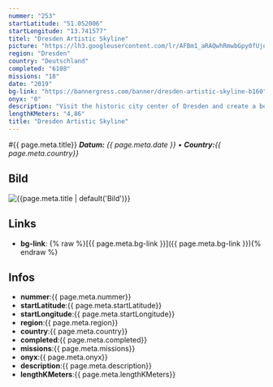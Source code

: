 ```yaml
---
nummer: "253"
startLatitude: "51.052006"
startLongitude: "13.741577"
titel: "Dresden Artistic Skyline"
picture: "https://lh3.googleusercontent.com/lr/AFBm1_aRAQwhRmwbGpy0fUjomTIIzWeWA7MeGtYOGLr_4-cmu0o1_dWcym9VXdZwBDHnc0fXLOpPonTvTahjKZiJ-S4gpU2PqP0ZhEAj8Gim5crXLLdbgvjDdo90khLcxhY-CzKDvl-_U8PtJHp3PuLWdyBrQRaY2IwUmSy-G4Dr49Aaqgtf85GZz3xeg_sxoE5cUjNeoE5X5SRHlbhmag-pXDX5qIirm82qtvIom0XCXko5Yw1NeDDJmWJWIsGqGH92ZI4M9oXDJ-_wN9dvyBMjY3_Uvekd3klIIonevbste2j09_sjWTTYSfQvYh-k8s2UgdOGcGqykxY2e0PgdDv8uEJ0TmPIRlkTUsswTvfWyT8KZVMVJegA-pyDzPn1ej4SCnCoeTBJ9efa_z0CgWx9ukHbuY3Yp5YbBz1i-svEc5tJlRKNYEIbD-FGM5c_0fIi4RUJp4w_V7spt6SgRY9a3_Lql02wwn_LIfFGzA3_ZMofUc1uxcPAwf2Jvc6WejAOF8nJC46oG4AZr9cuvDL32_pF0J-f-AiuQIgffdX0a3mcRapNugXS6efHer1f2B7J10C7Z55NYV_p1jtnk-Tc9QUy7Qm8lCkmARjXzfS4Dq2NpQhz1TrnoCRpXB1dkvJS5EbbGJHo7ir-nMV9dm_Xsh-65MF1K9Nn5Sr4wFqDDqf44t76MVo2Tv5UMv0nXKVOZM6R6sxHoRQArINmvVnfEkaXGKSXKkUoIuMnfFKvRMVigAC0kuNvBA289_GTMQVZGeIjDemhTgiprQblPtYI_7LBu_EoYoTpiCxc1s2472vjvmAMoT-4rrZwSMET_wKHYDitMcVIZKExLiJ7J3pkKhIafBBfehg"
region: "Dresden"
country: "Deutschland"
completed: "6108"
missions: "18"
date: "2019"
bg-link: "https://bannergress.com/banner/dresden-artistic-skyline-b160"
onyx: "0"
description: "Visit the historic city center of Dresden and create a beautiful artistic Skyline Banner."
lengthKMeters: "4,86"
title: "Dresden Artistic Skyline"
---
```


#{{ page.meta.title}}
_**Datum:** {{ page.meta.date }} • **Country:**{{ page.meta.country}}_

## Bild
![{{page.meta.title | default('Bild')}}]({{page.meta.picture}})

## Links
- **bg-link**: {% raw %}[{{ page.meta.bg-link }}]({{ page.meta.bg-link }}){% endraw %}

## Infos
- **nummer**:{{ page.meta.nummer}}
- **startLatitude**:{{ page.meta.startLatitude}}
- **startLongitude**:{{ page.meta.startLongitude}}
- **region**:{{ page.meta.region}}
- **country**:{{ page.meta.country}}
- **completed**:{{ page.meta.completed}}
- **missions**:{{ page.meta.missions}}
- **onyx**:{{ page.meta.onyx}}
- **description**:{{ page.meta.description}}
- **lengthKMeters**:{{ page.meta.lengthKMeters}}

